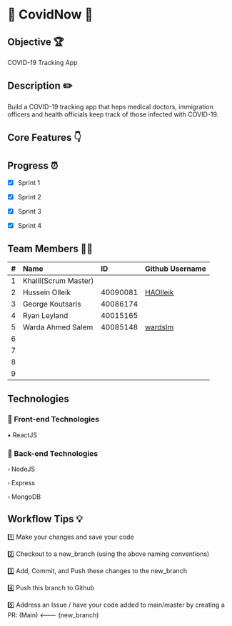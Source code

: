 #  👋 CovidNow 👋

## Objective 🏆
COVID-19 Tracking App

## Description ✏️
Build a COVID-19 tracking app that heps medical doctors, immigration officers and health officials keep track  of those infected with COVID-19.

## Core Features 👇

## Progress ⏰
 - [X] Sprint 1
 - [X] Sprint 2
 - [X] Sprint 3
 - [X] Sprint 4


## Team Members :technologist:

| #   | Name                 | ID        | Github Username                                                           |
| --- | :------------------- | :-------- | :----------------------------------------                                 |
| 1   | Khalil(Scrum Master)||           |                                                                           | 
| 2   | Hussein Olleik       | 40090081  |  [HAOlleik](https://github.com/HAOlleik "Github user's profile")          |
| 3   |George Koutsaris      | 40086174  |                                                                           |
| 4   | Ryan Leyland         | 40015165  |                                                                           |
| 5   | Warda Ahmed Salem    | 40085148  | [wardslm](https://github.com/wardslm "Github user's profile")             |
| 6   |                      |           |                                                                           |
| 7   |                      |           |                                                                           | 
| 8   |                      |           |                                                                           |
| 9   |                      |           |                                                                           |
## Technologies

### 🔲 Front-end Technologies


  ▪️ ReactJS

### 🔳 Back-end Technologies

  ▫️ NodeJS

  ▫️ Express

  ▫️ MongoDB


## Workflow Tips 💡
1️⃣   Make your changes and save your code

2️⃣   Checkout to a new_branch (using the above naming conventions)

3️⃣   Add, Commit, and Push these changes to the new_branch

4️⃣   Push this branch to Github

5️⃣   Address an Issue / have your code added to main/master by creating a PR: (Main) <--- (new_branch)
